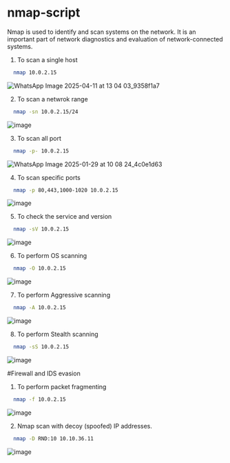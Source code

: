 # nmap-script
Nmap is used to identify and scan systems on the network. It is an important part of network diagnostics and evaluation of network-connected systems.


1. To scan a single host

```bash
  nmap 10.0.2.15
```
![WhatsApp Image 2025-04-11 at 13 04 03_9358f1a7](https://github.com/user-attachments/assets/79100a3e-04eb-47b9-ae96-6d73439a7161)


2. To scan a netwrok range

```bash
  nmap -sn 10.0.2.15/24
```
![image](https://github.com/user-attachments/assets/c4f39c15-9445-4c7e-91a7-adca64a6aab7)

3. To scan all port

```bash
  nmap -p- 10.0.2.15
```
![WhatsApp Image 2025-01-29 at 10 08 24_4c0e1d63](https://github.com/user-attachments/assets/f9757491-bc86-4908-90c7-ae3d1ca7169e)


4. To scan specific ports

```bash
  nmap -p 80,443,1000-1020 10.0.2.15
```
![image](https://github.com/user-attachments/assets/df298b0e-be5f-46c8-bc49-84d7fe33edf9)


5. To check the service and version

```bash
  nmap -sV 10.0.2.15
```
![image](https://github.com/user-attachments/assets/ee3db2d1-8c10-44e6-b62c-cb14ca20df54)


6. To perform OS scanning

```bash
  nmap -O 10.0.2.15
```
![image](https://github.com/user-attachments/assets/406e0c17-8063-4e8c-ac76-b454d8bf3fa6)


7. To perform Aggressive scanning

```bash
  nmap -A 10.0.2.15
```
![image](https://github.com/user-attachments/assets/1a942ea8-d6cc-4789-9b54-553fd8f8bd43)


8. To perform Stealth scanning

```bash
  nmap -sS 10.0.2.15
```
![image](https://github.com/user-attachments/assets/cede8099-4c03-4167-8bc9-14e655d08d2c)

#Firewall and IDS evasion

1. To perform packet fragmenting 

```bash
  nmap -f 10.0.2.15
```
![image](https://github.com/user-attachments/assets/59f88d55-205c-4fc7-b110-c80d3f22ca66)

2. Nmap scan with decoy (spoofed) IP addresses.

```bash
  nmap -D RND:10 10.10.36.11
```
![image](https://github.com/user-attachments/assets/1207cd13-1878-4391-8578-34c9dd2156aa)














